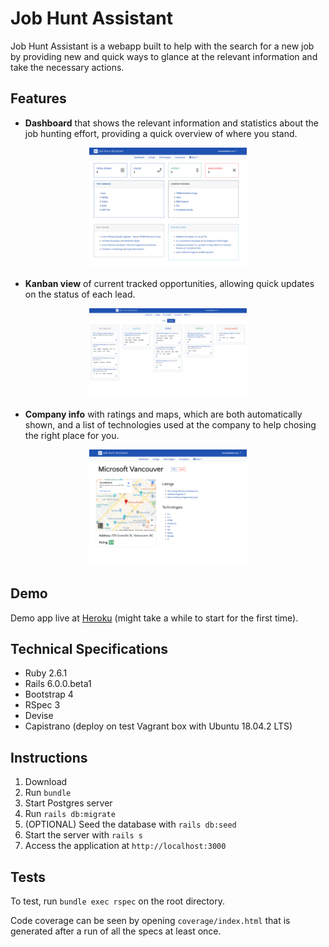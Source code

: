 # Job Hunt Assistant

Job Hunt Assistant is a webapp built to help with the search for a new job by
providing new and quick ways to glance at the relevant information and take the
necessary actions.

## Features

- **Dashboard** that shows the relevant information and statistics about the job
  hunting effort, providing a quick overview of where you stand.

<div style="text-align: center;">
  <img src="app/assets/images/jha-ss-dashboard.png" alt="drawing" width="50%" >
</div>

- **Kanban view** of current tracked opportunities, allowing quick updates on
  the status of each lead.

<div style="text-align: center;">
  <img src="app/assets/images/jha-ss-kanban.png" alt="drawing" width="50%" >
</div>

- **Company info** with ratings and maps, which are both automatically shown,
  and a list of technologies used at the company to help chosing the right place
  for you.

<div style="text-align: center;">
  <img src="app/assets/images/jha-ss-company.png" alt="drawing" width="50%" >
</div>

## Demo

Demo app live at [Heroku](http://hugocbp-job-hunt-assistant.herokuapp.com)
(might take a while to start for the first time).

## Technical Specifications

- Ruby 2.6.1
- Rails 6.0.0.beta1
- Bootstrap 4
- RSpec 3
- Devise
- Capistrano (deploy on test Vagrant box with Ubuntu 18.04.2 LTS)

## Instructions

1. Download
2. Run `bundle`
3. Start Postgres server
4. Run `rails db:migrate`
5. (OPTIONAL) Seed the database with `rails db:seed`
6. Start the server with `rails s`
7. Access the application at `http://localhost:3000`

## Tests

To test, run `bundle exec rspec` on the root directory.

Code coverage can be seen by opening `coverage/index.html` that is generated
after a run of all the specs at least once.
